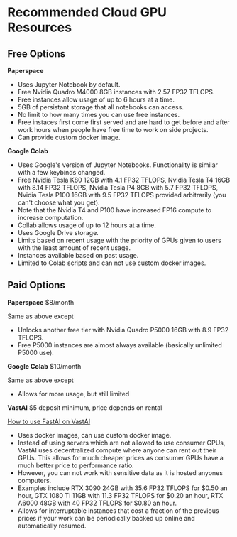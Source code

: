 # Recommended Cloud GPU Resources

## Free Options
**Paperspace**

* Uses Jupyter Notebook by default.
* Free Nvidia Quadro M4000 8GB instances with 2.57 FP32 TFLOPS.
* Free instances allow usage of up to 6 hours at a time.
* 5GB of persistant storage that all notebooks can access.
* No limit to how many times you can use free instances.
* Free instaces first come first served and are hard to get before and after work hours when people have free time to work on side projects.
* Can provide custom docker image.

**Google Colab**

* Uses Google's version of Jupyter Notebooks. Functionality is similar with a few keybinds changed.
* Free Nvidia Tesla K80 12GB with 4.1 FP32 TFLOPS, Nvidia Tesla T4 16GB with 8.14 FP32 TFLOPS, Nvidia Tesla P4 8GB with 5.7 FP32 TFLOPS, Nvidia Tesla P100 16GB with 9.5 FP32 TFLOPS provided arbitrarily (you can't choose what you get).
* Note that the Nvidia T4 and P100 have increased FP16 compute to increase computation.
* Collab allows usage of up to 12 hours at a time.
* Uses Google Drive storage.
* Limits based on recent usage with the priority of GPUs given to users with the least amount of recent usage.
* Instances available based on past usage.
* Limited to Colab scripts and can not use custom docker images.

## Paid Options
**Paperspace** $8/month

Same as above except

* Unlocks another free tier with Nvidia Quadro P5000 16GB with 8.9 FP32 TFLOPS.
* Free P5000 instances are almost always available (basically unlimited P5000 use).

**Google Colab** $10/month

Same as above except

* Allows for more usage, but still limited

**VastAI** $5 deposit minimum, price depends on rental

[How to use FastAI on VastAI](projects/fastaivastai)

* Uses docker images, can use custom docker image.
* Instead of using servers which are not allowed to use consumer GPUs, VastAI uses decentralized compute
where anyone can rent out their GPUs. This allows for much cheaper prices as consumer GPUs have a much better
price to performance ratio.
* However, you can not work with sensitive data as it is hosted anyones computers.
* Examples include RTX 3090 24GB with 35.6 FP32 TFLOPS for $0.50 an hour, GTX 1080 Ti 11GB with 11.3 FP32 TFLOPS for $0.20 an hour,
RTX A6000 48GB with 40 FP32 TFLOPS for $0.80 an hour.
* Allows for interruptable instances that cost a fraction of the previous prices if your work can be periodically backed up online
and automatically resumed.